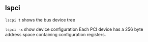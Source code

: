 ## lspci
`lscpi t` shows the bus device tree

`lspci -x` show device configuration
Each PCI device has a 256 byte address space containing configuration registers.
